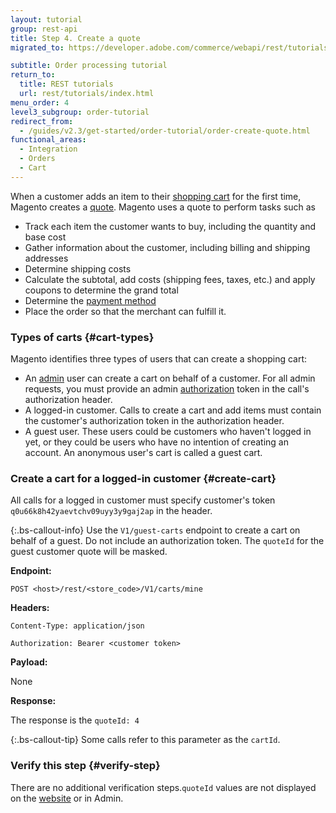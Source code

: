 ```yaml
---
layout: tutorial
group: rest-api
title: Step 4. Create a quote
migrated_to: https://developer.adobe.com/commerce/webapi/rest/tutorials/orders/order-create-quote/

subtitle: Order processing tutorial
return_to:
  title: REST tutorials
  url: rest/tutorials/index.html
menu_order: 4
level3_subgroup: order-tutorial
redirect_from:
  - /guides/v2.3/get-started/order-tutorial/order-create-quote.html
functional_areas:
  - Integration
  - Orders
  - Cart
---
```


When a customer adds an item to their [shopping cart](https://glossary.magento.com/shopping-cart) for the first time, Magento creates a [quote](https://glossary.magento.com/quote). Magento uses a quote to perform tasks such as

*  Track each item the customer wants to buy, including the quantity and base cost
*  Gather information about the customer, including billing and shipping addresses
*  Determine shipping costs
*  Calculate the subtotal, add costs (shipping fees, taxes, etc.) and apply coupons to determine the grand total
*  Determine the [payment method](https://glossary.magento.com/payment-method)
*  Place the order so that the merchant can fulfill it.

### Types of carts {#cart-types}

Magento identifies three types of users that can create a shopping cart:

*  An [admin](https://glossary.magento.com/admin) user can create a cart on behalf of a customer. For all admin requests, you must provide an admin [authorization](https://glossary.magento.com/authorization) token in the call's authorization header.
*  A logged-in customer. Calls to create a cart and add items must contain the customer's authorization token in the authorization header.
*  A guest user. These users could be customers who haven't logged in yet, or they could be users who have no intention of creating an account. An anonymous user's cart is called a guest cart.

### Create a cart for a logged-in customer {#create-cart}

All calls for a logged in customer must specify customer's token `q0u66k8h42yaevtchv09uyy3y9gaj2ap` in the header.

{:.bs-callout-info}
Use the `V1/guest-carts` endpoint to create a cart on behalf of a guest. Do not include an authorization token. The `quoteId` for the guest customer quote will be masked.

**Endpoint:**

`POST <host>/rest/<store_code>/V1/carts/mine`

**Headers:**

`Content-Type: application/json`

`Authorization: Bearer <customer token>`

**Payload:**

None

**Response:**

The response is the `quoteId: 4`

{:.bs-callout-tip}
Some calls refer to this parameter as the `cartId`.

### Verify this step {#verify-step}

There are no additional verification steps.`quoteId` values are not displayed on the [website](https://glossary.magento.com/website) or in Admin.
